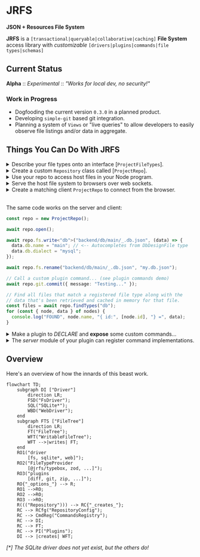 # JRFS

**JSON + Resources File System**

**JRFS** is a `[transactional|queryable|collaborative|caching]` **File System**
access library with _customizable_
`[drivers|plugins|commands|file types|schemas]`

## Current Status

**Alpha** :: _Experimental_ :: _"Works for local dev, no security!"_

### Work in Progress

- Dogfooding the current version `0.3.0` in a planned product.
- Developing `simple-git` based git integration.
- Planning a system of `Views` or "live queries" to allow developers to easily
  observe file listings and/or data in aggregate.

## Things You Can Do With JRFS

<details>
<summary style="user-select:none">
Describe your file types onto an interface
[<code>ProjectFileTypes</code>].
</summary>

<p><em>&nbsp;</em></p>

```ts
import type { FileTypeInfo } from "@jrfs/core";
import type { DbDesign } from "@/my/model/interfaces/or/someth";

/** File-types (initialize here or extend elsewhere via `declare module`) + */
interface ProjectFileTypes {
  db: DbDesignFile;
  // foo: YourFooFile;
}
/** Collection of registered project file-type specification objects. */
const ProjectFileTypes: {
  [P in keyof ProjectFileTypes]: FileTypeInfo<ProjectFileTypes[P]["meta"]>;
} = {} as any;

/** Your custom metadata for the DbDesign file type. */
interface DbDesignFileMeta {
  /** Directory layout rules. */
  dir: DirDesignMeta;
}
/** Your DbDesign file type-spec + */
const DbDesignFile: FileTypeInfo<DbDesignFileMeta> = {
  schema: DbDesign, // <-- Schema object compatible with your FileTypeProvider
  desc: "Database design",
  end: ".db.json", // <-- Match file names with this ending.
  meta: {
    dir: {
      of: {
        "tables/*": "db-table",
      },
    },
  },
};
/** DbDesign file-type data and file-type wide metadata type declaration. */
type DbDesignFile = FileType<DbDesign, DbDesignFileMeta>;

// Add our design file-type specifications to the global collection.
ProjectFileTypes.db = DbDesignFile;
```

</details>

<details>
<summary style="user-select:none">
Create a custom <code>Repository</code> class called [<code>ProjectRepo</code>].
</summary>

<p><em>&nbsp;</em></p>

```ts
import { Repository } from "@jrfs/node";
import { TypeboxFileTypes } from "@jrfs/typebox";
import { ProjectFileTypes } from "demo-shared/platform/project";

export class ProjectRepo extends Repository<ProjectFileTypes> {
  constructor(configFilePath: string) {
    super({
      driver: "fs",
      fileTypes: new TypeboxFileTypes<ProjectFileTypes>().set(ProjectFileTypes),
      fs: configFilePath,
    });
  }
}
```

</details>

<details>
<summary style="user-select:none">
Use your repo to access host files in your Node program.
</summary>

<br />
<p><em>
NOTE: Please open a discussion if you're interested in helping with a
compatible Go or Rust library!
</em></p>

```ts
const repo = new ProjectRepo(absoluteConfigFilePath);
await repo.open();

await repo.fs.write<"db">("backend/db/main/_.db.json", (data) => {
  data.db.name = "main"; // <-- Autocompletes from DbDesignFile type
  data.db.dialect = "mysql";
});

await repo.fs.rename("backend/db/main/_.db.json", "my.db.json");
```

</details>

<details>
<summary style="user-select:none">
Serve the host file system to browsers over web sockets.
</summary>

<br />
<p><em>
Using our lightweight ws integration... Other libraries and 
channel-types (e.g. REST/gRPC) are also possible.
</em></p>

```ts
import { createWsServer } from "@jrfs/ws";

/** Function to call after opening repo. */
function registerSockets(repo: ProjectRepo) {
  server = createWsServer({ repo });
  server.start();
  // See labs/demo-server projectServer.ts src...
  sockets.register({
    name: "projectRepo",
    heartbeat: 12000,
    dispose,
    path: new RegExp("^" + "/" + BASE_PATH),
    wss: server.wss,
  });
}
```

</details>

<details>
<summary style="user-select:none">
Create a matching client <code>ProjectRepo</code> to connect from the browser.
</summary>

<br />
<p><em>And sprinkle in an optional IndexedDB based file cache...</em></p>

```ts
import { Repository, createWebClient } from "@jrfs/web";
import { TypeboxFileTypes } from "@jrfs/typebox";
import { createFileCache } from "@jrfs/idb";

const client = createWebClient({
  ws: "ws://localhost:40141/sockets/v1/project/repo/fs",
});

class ProjectRepo extends Repository<ProjectFileTypes> {
  constructor() {
    super({
      driver: "web",
      fileTypes: new TypeboxFileTypes<ProjectFileTypes>().set(ProjectFileTypes),
      web: {
        client,
        fileCache: createFileCache(),
      },
    });
    (this as any)[Symbol.toStringTag] = `ProjectRepo("/project/repo/")`;
  }
}
```

</details>

<br />

The same code works on the server and client:

```ts
const repo = new ProjectRepo();

await repo.open();

await repo.fs.write<"db">("backend/db/main/_.db.json", (data) => {
  data.db.name = "main"; // <-- Autocompletes from DbDesignFile type
  data.db.dialect = "mysql";
});

await repo.fs.rename("backend/db/main/_.db.json", "my.db.json");

// Call a custom plugin command... (see plugin commands demo)
await repo.git.commit({ message: "Testing..." });

// Find all files that match a registered file type along with the
// data that's been retrieved and cached in memory for that file.
const files = await repo.findTypes("db");
for (const { node, data } of nodes) {
  console.log("FOUND", node.name, "{ id:", [node.id], "} =", data);
}
```

<details>
<summary style="user-select:none">
Make a plugin to <em>DECLARE</em> and <strong>expose</strong> some custom
commands...
</summary>

<br />
<p><em>
...but implement them somewhere else, not here, in this example.
</em></p>

```ts
import { CommandType, PluginType, registerPlugin } from "@jrfs/core";

export interface GitPlugin {
  add(files?: string[]): Promise<any>;
  commit(message: string): Promise<any>;
  push(force?: boolean): Promise<any>;
}

export interface GitCommands {
  "git.add": CommandType<{ files?: string[] }, { files: string[] }>;
  "git.commit": CommandType<{ message: string }, { commit: string }>;
  "git.push": CommandType<{ force?: boolean }, { commit: string }>;
}

declare module "@jrfs/core" {
  /* eslint-disable @typescript-eslint/no-unused-vars */

  interface Commands extends GitCommands {}

  interface Plugins {
    git: PluginType<undefined>;
  }

  interface Repository<FT> {
    get git(): GitPlugin;
  }

  interface RepositoryHostConfig {
    gitPath: string;
  }
  /* eslint-enable @typescript-eslint/no-unused-vars */
}

export default registerPlugin("git", function registerGitPlugin({ repo }) {
  console.log("[GIT] Registering plugin interface...");

  const plugin = Object.freeze({
    add: async (files?) => {
      console.log("[GIT] Add...");
      return repo.exec("git.add", { files });
    },
    commit: async (message) => {
      console.log("[GIT] Commit...");
      return repo.exec("git.commit", { message });
    },
    push: async (force?) => {
      console.log("[GIT] Push...");
      return repo.exec("git.push", { force });
    },
  } satisfies GitPlugin);

  Object.defineProperty(repo, "git", {
    enumerable: true,
    value: plugin,
    writable: false,
  });
});
```

</details>

<details>
<summary style="user-select:none">
The <em>server</em> module of your plugin can register command implementations.
</summary>

<br />
<p><em>
NOTE: Commands can be implemented anywhere (client, server, library).
</em></p>

```ts
import { simpleGit } from "simple-git";
import { command, registerPlugin } from "@jrfs/core";
import registerGitPluginShared from "demo-shared/jrfs/git";

/**
 * Command implementations may be registered on any layer (client/server).
 * Drivers are responsible for executing commands or forwarding them.
 */
const gitCommands = [
  command("git.add", async function gitAdd({ files, fileTypes }, params) {
    // TODO: Run git.add via simple-git...
    return { files: ["OK!"] };
  }),
  command("git.commit", async function gitCommit({ config }, params) {
    // TODO: Run git.commit via simple-git...
    return { commit: "OK!" };
  }),
  command("git.push", async function gitPush(props, params) {
    // TODO: Run git.push via simple-git...
    return { commit: "OK!" };
  }),
];

registerPlugin("git", function registerGitPlugin(props, params) {
  // Call our shared plugin setup to declare and expose custom commands.
  registerGitPluginShared(props, params);
  // Register the actual command implementations..
  const { config, commands /*,repo*/ } = props;
  console.log("[GIT] Registering plugin host commands...");
  commands.register(gitCommands);
  config.host.gitPath = findUpGitPath(config.host.dataPath);
});
```

</details>

## Overview

Here's an overview of how the innards of this beast work.

```mermaid
flowchart TD;
    subgraph DI ["Driver"]
        direction LR;
        FSD("FsDriver");
        SQL("SQLite*");
        WBD("WebDriver");
    end
    subgraph FTS ["FileTree"]
        direction LR;
        FT("FileTree");
        WFT("WritableFileTree");
        WFT -->|writes| FT;
    end
    RO1("driver
        [fs, sqlite*, web]");
    RO2("FileTypeProvider
        [@jrfs/typebox, zod, ...]");
    RO3("plugins
        [diff, git, zip, ...]");
    RO{"_options_"} --> R;
    RO1 -->RO;
    RO2 -->RO;
    RO3 -->RO;
    R((("Repository"))) --> RC{"_creates_"};
    RC --> RCfg("RepositoryConfig");
    RC --> CmdReg("CommandsRegistry");
    RC --> DI;
    RC --> FT;
    RC --> PI("Plugins");
    DI --> |creates| WFT;

```

_[*] The SQLite driver does not yet exist, but the others do!_
